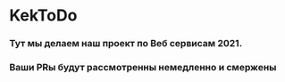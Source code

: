 # KekToDo
### Тут мы делаем наш проект по Веб сервисам 2021. 
### Ваши PRы будут рассмотренны немедленно и смержены
